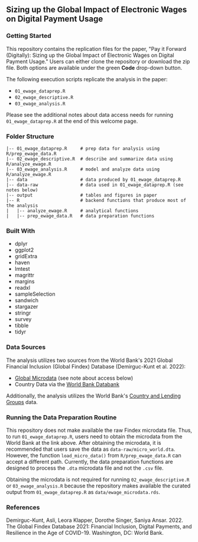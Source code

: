 ## Sizing up the Global Impact of Electronic Wages on Digital Payment Usage

### Getting Started

This repository contains the replication files for the paper, "Pay it Forward (Digitally): Sizing up the Global Impact of Electronic Wages on Digital Payment Usage." Users can either clone the repository or download the zip file. Both options are available under the green **Code** drop-down button.

The following execution scripts replicate the analysis in the paper: 

* `01_ewage_dataprep.R`
* `02_ewage_descriptive.R`
* `03_ewage_analysis.R`

Please see the additional notes about data access needs for running `01_ewage_dataprep.R` at the end of this welcome page. 

### Folder Structure

```
|-- 01_ewage_dataprep.R     # prep data for analysis using R/prep_ewage_data.R
|-- 02_ewage_descriptive.R  # describe and summarize data using R/analyze_ewage.R  
|-- 03_ewage_analysis.R     # model and analyze data using R/analyze_ewage.R
|-- data                    # data produced by 01_ewage_dataprep.R
|-- data-raw                # data used in 01_ewage_dataprep.R (see notes below) 
|-- output                  # tables and figures in paper
|-- R                       # backend functions that produce most of the analysis
|   |-- analyze_ewage.R     # analytical functions
|   |-- prep_ewage_data.R   # data preparation functions
```

### Built With

* dplyr
* ggplot2
* gridExtra
* haven
* lmtest
* magrittr
* margins
* readxl
* sampleSelection
* sandwich
* stargazer
* stringr
* survey
* tibble
* tidyr

### Data Sources

The analysis utilizes two sources from the World Bank's 2021 Global Financial Inclusion (Global Findex) Database (Demirguc-Kunt et al. 2022): 

* [Global Microdata](https://microdata.worldbank.org/index.php/catalog/4607) (see note about access below)
* Country Data via the [World Bank Databank](https://databank.worldbank.org/source/global-financial-inclusion)

Additionally, the analysis utilizes the World Bank's [Country and Lending Groups](https://datahelpdesk.worldbank.org/knowledgebase/articles/906519-world-bank-country-and-lending-groups) data. 

### Running the Data Preparation Routine

This repository does not make available the raw Findex microdata file. Thus, to 
run `01_ewage_dataprep.R`, users need to obtain the microdata from the World Bank 
at the link above. After obtaining the microdata, it is recommended that users
save the data as `data-raw/micro_world.dta`. However, the function `load_micro_data()` from `R/prep_ewage_data.R` can accept a different path. Currently, the data preparation functions are designed to process the `.dta`
microdata file and not the `.csv` file. 

Obtaining the microdata is not required for running `02_ewage_descriptive.R` or 
`03_ewage_analysis.R` because the repository makes available the curated output 
from `01_ewage_dataprep.R` as `data/ewage_microdata.rds`. 

### References

Demirguc-Kunt, Asli, Leora Klapper, Dorothe Singer, Saniya Ansar. 2022. The Global Findex Database 2021: Financial Inclusion, Digital Payments, and Resilience in the Age of COVID-19. Washington, DC: World Bank.
